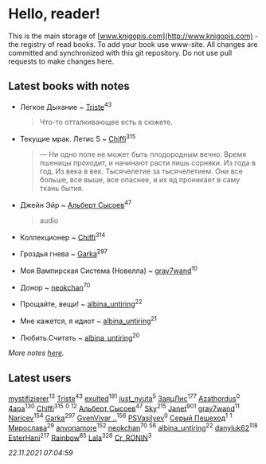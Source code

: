# Hello, reader!
This is the main storage of [www.knigopis.com](http://www.knigopis.com) - the registry of read books.
To add your book use www-site. All changes are committed and synchronized with this git repository.
Do not use pull requests to make changes here.


## Latest books with notes
* Легкое Дыхание ~ [Triste](users/517/5175580462988229760-mailru)<sup>43</sup>
    > Что-то отталкивающее есть в сюжете.

* Текущие мрак. Летис 5 ~ [Chiffi](users/105/105831994080785626680-google)<sup>315</sup>
    > — Ни одно поле не может быть плодородным вечно. Время пшеницы проходит, и начинают расти лишь сорняки. Из года в год. Из века в век. Тысячелетие за тысячелетием. Они все больше, все выше, все опаснее, и их яд проникает в саму ткань бытия.

* Джейн Эйр ~ [Альберт Сысоев](users/474/47446642-vkontakte)<sup>47</sup>
    > audio

* Коллекционер ~ [Chiffi](users/105/105831994080785626680-google)<sup>314</sup>

* Гроздья гнева ~ [Garka](users/115/115753719718250012620-google)<sup>297</sup>

* Моя Вампирская Система (Новелла) ~ [gray7wand](users/110/110080946273609412257-google)<sup>10</sup>

* Донор ~ [neokchan](users/113/113179958976964886996-google)<sup>70</sup>

* Прощайте, вещи! ~ [albina_untiring](users/257/2579695-vkontakte)<sup>22</sup>

* Мне кажется, я идиот ~ [albina_untiring](users/257/2579695-vkontakte)<sup>21</sup>

* Любить.Считать ~ [albina_untiring](users/257/2579695-vkontakte)<sup>20</sup>


_More notes [here](latest_books_with_notes.md)._


## Latest users
[mystifizierer](users/102/102801145163683583073-google)<sup>13</sup> 
[Triste](users/517/5175580462988229760-mailru)<sup>43</sup> 
[exulted](users/100/100599204551896265722-google)<sup>191</sup> 
[just_nyuta](users/102/10208134766271560-facebook)<sup>5</sup> 
[ЗаяцЛис](users/112/112388384595246311466-google)<sup>177</sup> 
[Azathordus](users/104/104067068494287499191-google)<sup>0</sup> 
[4apa](users/117/117392596378069249667-google)<sup>130</sup> 
[Chiffi](users/105/105831994080785626680-google)<sup>315</sup> 
[](users/596/596975933-vkontakte)<sup>0</sup> 
[](users/110/110108278789076439525-google)<sup>12</sup> 
[Альберт Сысоев](users/474/47446642-vkontakte)<sup>47</sup> 
[Sky](users/118/118049897850017649660-googleplus)<sup>215</sup> 
[Janet](users/108/108113656204404967440-google)<sup>901</sup> 
[gray7wand](users/110/110080946273609412257-google)<sup>11</sup> 
[Naricev](users/107/107090515204537133928-google)<sup>154</sup> 
[Garka](users/115/115753719718250012620-google)<sup>297</sup> 
[GvenVivar ..](users/158/158266434925901-facebook)<sup>156</sup> 
[PSVasilyev](users/194/194080517-yandex)<sup>0</sup> 
[Серый Пешеход](users/102/102909613832307653776-google)<sup>1</sup> 
[](users/101/101368518035734751027-google)<sup>1</sup> 
[Мирослава](users/106/106107989792957993574-google)<sup>29</sup> 
[anvonamore](users/595/5957175-vkontakte)<sup>152</sup> 
[neokchan](users/113/113179958976964886996-google)<sup>70</sup> 
[](users/153/1537586159620888-facebook)<sup>56</sup> 
[albina_untiring](users/257/2579695-vkontakte)<sup>22</sup> 
[danyluk62](users/374/374149854-vkontakte)<sup>118</sup> 
[EsterHani](users/305/30558181-vkontakte)<sup>217</sup> 
[Rainbow](users/109/109787328219839805802-google)<sup>85</sup> 
[Lala](users/761/76187635-vkontakte)<sup>328</sup> 
[Cr_RONIN](users/112/112090473416384685204-google)<sup>3</sup> 


_22.11.2021 07:04:59_
